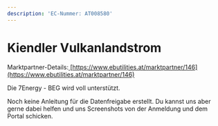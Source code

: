 ```yaml
---
description: 'EC-Nummer: AT008580'
---
```


# Kiendler Vulkanlandstrom

Marktpartner-Details:[ ](https://www.ebutilities.at/marktpartner/17)[https://www.ebutilities.at/marktpartner/146](https://www.ebutilities.at/marktpartner/146)

Die 7Energy - BEG wird voll unterstützt.&#x20;

Noch keine Anleitung für die Datenfreigabe erstellt. Du kannst uns aber gerne dabei helfen und uns Screenshots von der Anmeldung und dem Portal schicken.  &#x20;

